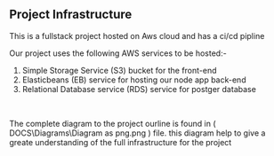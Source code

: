 ## Project Infrastructure

This is a fullstack project hosted on Aws cloud and has a ci/cd pipline 

Our project uses the following AWS services to be hosted:-

1. Simple Storage Service (S3) bucket for the front-end
1. Elasticbeans (EB) service for hosting our node app back-end
1. Relational Database service (RDS) service for postger database


&nbsp;

The complete diagram to the project ourline is found in ( DOCS\Diagrams\Diagram as png.png ) file. this diagram help to give a greate understanding of the full infrastructure for the project 